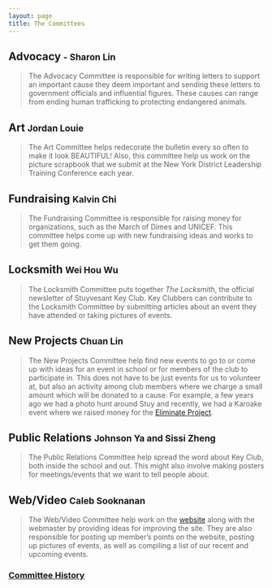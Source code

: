 ```yaml
---
layout: page
title: The Committees
---
```

## Advocacy <small> - Sharon Lin </small>

<blockquote>The Advocacy Committee is responsible for writing letters to support an important cause they deem important and sending these letters to government officials and influential figures. These causes can range from ending human trafficking to protecting endangered animals.</blockquote>

## Art <small> Jordan Louie </small>

<blockquote>The Art Committee helps redecorate the bulletin every so often to make it look BEAUTIFUL! Also, this committee help us work on the picture scrapbook that we submit at the New York District Leadership Training Conference each year.</blockquote>

## Fundraising <small> Kalvin Chi </small>

<blockquote>The Fundraising Committee is responsible for raising money for organizations, such as the March of Dimes and UNICEF. This committee helps come up with new fundraising ideas and works to get them going.</blockquote>

## Locksmith <small> Wei Hou Wu </small>

<blockquote>The Locksmith Committee puts together <em>The Locksmith</em>, the official newsletter of Stuyvesant Key Club. Key Clubbers can contribute to the Locksmith Committee by submitting articles about an event they have attended or taking pictures of events.</blockquote>

## New Projects <small> Chuan Lin </small>

<blockquote>The New Projects Committee help find new events to go to or come up with ideas for an event in school or for members of the club to participate in. This does not have to be just events for us to volunteer at, but also an activity among club members where we charge a small amount which will be donated to a cause. For example, a few years ago we had a photo hunt around Stuy and recently, we had a Karoake event where we raised money for the <a href="http://www.keyclub.org/service/TheEliminateProject.aspx">Eliminate Project</a>.</blockquote>

## Public Relations <small> Johnson Ya and Sissi Zheng </small> 

<blockquote>The Public Relations Committee help spread the word about Key Club, both inside the school and out. This might also involve making posters for meetings/events that we want to tell people about.</blockquote>

## Web/Video <small> Caleb Sooknanan </small>

<blockquote>The Web/Video Committee help work on the <a href="/">website</a> along with the webmaster by providing ideas for improving the site. They are also responsible for posting up member’s points on the website, posting up pictures of events, as well as compiling a list of our recent and upcoming events.</blockquote> 

### <a href="/about/committees/Committees.html">Committee History</a>

